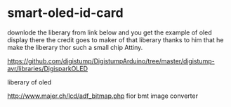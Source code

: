 # smart-oled-id-card


downlode the liberary from link below and you get the example of oled display there
the credit goes to maker of that liberary thanks to him that he make the liberary thor such a small chip Attiny.



https://github.com/digistump/DigistumpArduino/tree/master/digistump-avr/libraries/DigisparkOLED

liberary of oled




http://www.majer.ch/lcd/adf_bitmap.php
fior bmt image converter
